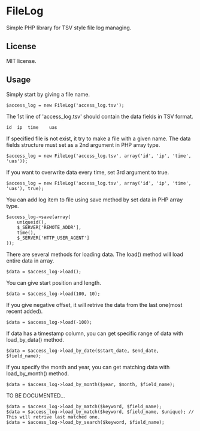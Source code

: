FileLog
=======

Simple PHP library for TSV style file log managing.

License
-------
MIT license.

Usage
-----

Simply start by giving a file name.

	$access_log = new FileLog('access_log.tsv');

The 1st line of 'access_log.tsv' should contain the data fields in TSV format.

	id	ip	time	uas

If specified file is not exist, it try to make a file with a given name. The data fields structure must set as a 2nd argument in PHP array type.

	$access_log = new FileLog('access_log.tsv', array('id', 'ip', 'time', 'uas'));

If you want to overwrite data every time, set 3rd argument to true.

	$access_log = new FileLog('access_log.tsv', array('id', 'ip', 'time', 'uas'), true);

You can add log item to file using save method by set data in PHP array type.

	$access_log->save(array(
		uniqueid(), 
		$_SERVER['REMOTE_ADDR'], 
		time(), 
		$_SERVER['HTTP_USER_AGENT']
	));

There are several methods for loading data. The load() method will load entire data in array.

	$data = $access_log->load();

You can give start position and length.

	$data = $access_log->load(100, 10);

If you give negative offset, it will retrive the data from the last one(most recent added).

	$data = $access_log->load(-100);

If data has a timestamp column, you can get specific range of data with load_by_data() method.

	$data = $access_log->load_by_date($start_date, $end_date, $field_name);

If you specify the month and year, you can get matching data with load_by_month() method.

	$data = $access_log->load_by_month($year, $month, $field_name);

TO BE DOCUMENTED...

	$data = $access_log->load_by_match($keyword, $field_name);
	$data = $access_log->load_by_match($keyword, $field_name, $unique);	// This will retrive last matched one.
	$data = $access_log->load_by_search($keyword, $field_name);
